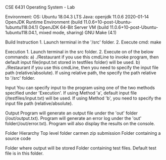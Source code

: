 CSE 6431 Operating System - Lab

Environment:
    OS: Ubuntu 18.04.3 LTS
    Java:
        openjdk 11.0.6 2020-01-14
        OpenJDK Runtime Environment (build 11.0.6+10-post-Ubuntu-1ubuntu118.04.1)
        OpenJDK 64-Bit Server VM (build 11.0.6+10-post-Ubuntu-1ubuntu118.04.1, mixed mode, sharing)
    GNU Make (4.1)

Build Instruction
    1. Launch terminal in the '<SubmissionFolder>/src' folder.
    2. Execute cmd: make

Execution
    1. Launch terminal in the src folder.
    2. Execute on of the below commands:
        a) ./Restaurant
                if you use this cmdLine to invoke program, then default input file(input.txt stored in testfiles folder) will be used.
        b) ./Restaurant <input-file-path>
                if you use this cmdLine, then you need to specify the input file path (relative/absolute). 
                If using relative path, the specify the path relative to '<SubmissionFolder>/src' folder.

Input
    You can specify input to the program using one of the two methods specified under 'Execution'. 
    If using Method 'a', default input file (/testfiles/input.txt) will be used.
    If using Method 'b', you need to specify the input file path (relative/absolute).

Output
    Program will generate an output file under the 'out' folder (<SubmissionFolder>/out/output.txt).
    Program will generate an error log under the 'out' folder(<SubmissionFolder>/out/error.txt).
    Program will also display the results on the console.

Folder Hierarchy
    <SubmissionFolder>                  Top level folder carmen zip submission
        <src>                           Folder containing a source code
            <main>
            <resource>
            <utility>
        <out>                           Folder where output will be stored
        <testfiles>                     Folder containing test files. Default test file is in this folder.

